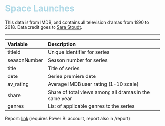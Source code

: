# <font color=lightblue>Space Launches</font>

This data is from IMDB, and contains all television dramas from 1990 to 2018. Data credit goes to [Sara Stoudt](https://twitter.com/sastoudt).

---
|**Variable**  |**Description**                |
|:---------|:--------------------------|
|titleId   |Unique identifier for series|
|seasonNumber|Season number for series|
|title|Title of series|
|date|Series premiere date|
|av_rating|Average IMDB user rating (1-10 scale)|
|share|Share of total views among all dramas in the same year|
|genres|List of applicable genres to the series|

Report: [link](https://app.powerbi.com/reportEmbed?reportId=dd7bb5a0-ee63-44e9-aaac-ec98b6b74437&autoAuth=true&ctid=cfa792cf-7768-4341-8857-81754c2afa1f) (requires Power BI account, report also in /report)
